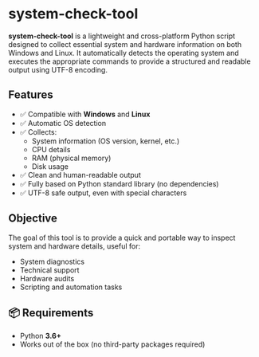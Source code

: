# system-check-tool

**system-check-tool** is a lightweight and cross-platform Python script designed to collect essential system and hardware information on both Windows and Linux. It automatically detects the operating system and executes the appropriate commands to provide a structured and readable output using UTF-8 encoding.

## Features

- ✅ Compatible with **Windows** and **Linux**
- ✅ Automatic OS detection
- ✅ Collects:
  - System information (OS version, kernel, etc.)
  - CPU details
  - RAM (physical memory)
  - Disk usage
- ✅ Clean and human-readable output
- ✅ Fully based on Python standard library (no dependencies)
- ✅ UTF-8 safe output, even with special characters

## Objective

The goal of this tool is to provide a quick and portable way to inspect system and hardware details, useful for:

- System diagnostics
- Technical support
- Hardware audits
- Scripting and automation tasks

## 📦 Requirements

- Python **3.6+**
- Works out of the box (no third-party packages required)
